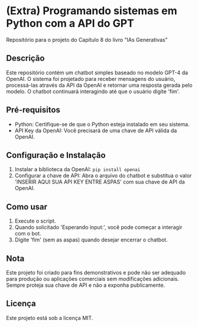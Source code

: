 # (Extra) Programando sistemas em Python com a API do GPT
Repositório para o projeto do Capítulo 8 do livro "IAs Generativas"

## Descrição
Este repositório contém um chatbot simples baseado no modelo GPT-4 da OpenAI. O sistema foi projetado para receber mensagens do usuário, processá-las através da API da OpenAI e retornar uma resposta gerada pelo modelo. O chatbot continuará interagindo até que o usuário digite 'fim'.

## Pré-requisitos
- Python: Certifique-se de que o Python esteja instalado em seu sistema.
- API Key da OpenAI: Você precisará de uma chave de API válida da OpenAI.

## Configuração e Instalação
1. Instalar a biblioteca da OpenAI:
`pip install openai`
2. Configurar a chave de API: Abra o arquivo do chatbot e substitua o valor 'INSERIR AQUI SUA API KEY ENTRE ASPAS' com sua chave de API da OpenAI.

## Como usar
1. Execute o script.
2. Quando solicitado 'Esperando input:', você pode começar a interagir com o bot.
3. Digite 'fim' (sem as aspas) quando desejar encerrar o chatbot.

## Nota
Este projeto foi criado para fins demonstrativos e pode não ser adequado para produção ou aplicações comerciais sem modificações adicionais. Sempre proteja sua chave de API e não a exponha publicamente.

## Licença
Este projeto está sob a licença MIT.
